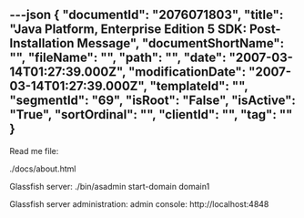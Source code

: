 ---json
{
  "documentId": "2076071803",
  "title": "Java Platform, Enterprise Edition 5 SDK: Post-Installation Message",
  "documentShortName": "",
  "fileName": "",
  "path": "",
  "date": "2007-03-14T01:27:39.000Z",
  "modificationDate": "2007-03-14T01:27:39.000Z",
  "templateId": "",
  "segmentId": "69",
  "isRoot": "False",
  "isActive": "True",
  "sortOrdinal": "",
  "clientId": "",
  "tag": ""
}
---

Read me file:

./docs/about.html

Glassfish server:
./bin/asadmin start-domain domain1

Glassfish server administration:
admin console:
http://localhost:4848
